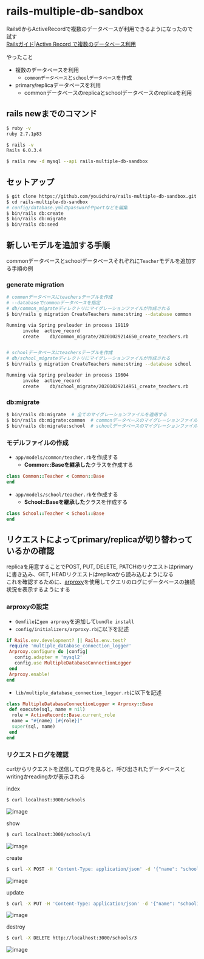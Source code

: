 # rails-multiple-db-sandbox
Rails6からActiveRecordで複数のデータベースが利用できるようになったので試す<br>
[Railsガイド|Active Record で複数のデータベース利用](https://railsguides.jp/active_record_multiple_databases.html)

やったこと
- 複数のデータベースを利用
  - `commonデータベース`と`schoolデータベース`を作成
- primary/replicaデータベースを利用
  - commonデータベースのreplicaとschoolデータベースのreplicaを利用

## rails newまでのコマンド

```sh
$ ruby -v
ruby 2.7.1p83

$ rails -v
Rails 6.0.3.4

$ rails new -d mysql --api rails-multiple-db-sandbox
```

## セットアップ

```sh
$ git clone https://github.com/youichiro/rails-multiple-db-sandbox.git
$ cd rails-multiple-db-sandbox
# config/database.ymlのpasswordやportなどを編集
$ bin/rails db:create
$ bin/rails db:migrate
$ bin/rails db:seed
```

## 新しいモデルを追加する手順
commonデータベースとschoolデータベースそれぞれに`Teacher`モデルを追加する手順の例

### generate migration

```sh
# commonデータベースにteachersテーブルを作成
# --databaseでcommonデータベースを指定
# db/common_migrateディレクトリにマイグレーションファイルが作成される
$ bin/rails g migration CreateTeachers name:string --database common

Running via Spring preloader in process 19119
      invoke  active_record
      create    db/common_migrate/20201029214650_create_teachers.rb


# schoolデータベースにteachersテーブルを作成
# db/school_migrateディレクトリにマイグレーションファイルが作成される
$ bin/rails g migration CreateTeachers name:string --database school

Running via Spring preloader in process 19604
      invoke  active_record
      create    db/school_migrate/20201029214951_create_teachers.rb
```

### db:migrate

```sh
$ bin/rails db:migrate  # 全てのマイグレーションファイルを適用する
$ bin/rails db:migrate:common  # commonデータベースのマイグレーションファイルを適用する
$ bin/rails db:migrate:school  # schoolデータベースのマイグレーションファイルを適用する
```

### モデルファイルの作成

- `app/models/common/teacher.rb`を作成する
  - **Common::Baseを継承した**クラスを作成する

```rb:app/models/common/teacher.rb
class Common::Teacher < Common::Base
end
```

- `app/models/school/teacher.rb`を作成する
  - **School::Baseを継承した**クラスを作成する

```rb:app/models/school/teacher.rb
class School::Teacher < School::Base
end
```


## リクエストによってprimary/replicaが切り替わっているかの確認
replicaを用意することでPOST, PUT, DELETE, PATCHのリクエストはprimaryに書き込み、GET, HEADリクエストはreplicaから読み込むようになる<br>
これを確認するために、[arproxy](https://github.com/cookpad/arproxy)を使用してクエリのログにデータベースの接続状況を表示するようにする

### arproxyの設定
- `Gemfile`に`gem arproxy`を追加して`bundle install`
- `config/initializers/arproxy.rb`に以下を記述

```ruby
if Rails.env.development? || Rails.env.test?
 require 'multiple_database_connection_logger'
 Arproxy.configure do |config|
   config.adapter = 'mysql2'
   config.use MultipleDatabaseConnectionLogger
 end
 Arproxy.enable!
end
```

- `lib/multiple_database_connection_logger.rb`に以下を記述

```ruby
class MultipleDatabaseConnectionLogger < Arproxy::Base
 def execute(sql, name = nil)
  role = ActiveRecord::Base.current_role
  name = "#{name} [#{role}]"
  super(sql, name)
 end
end
```

### リクエストログを確認
curlからリクエストを送信してログを見ると、呼び出されたデータベースとwritingかreadingかが表示される

index

```sh
$ curl localhost:3000/schools
```

![image](https://user-images.githubusercontent.com/20487308/97646358-c3f39500-1a92-11eb-8d5e-da37b67b457e.png)

show

```sh
$ curl localhost:3000/schools/1
```

![image](https://user-images.githubusercontent.com/20487308/97646361-c655ef00-1a92-11eb-8dd0-a128b1c9c68c.png)

create

```sh
$ curl -X POST -H 'Content-Type: application/json' -d '{"name": "school2"}' localhost:3000/schools
```

![image](https://user-images.githubusercontent.com/20487308/97646363-c81fb280-1a92-11eb-89cd-beb7cef25cd8.png)

update

```sh
$ curl -X PUT -H 'Content-Type: application/json' -d '{"name": "school1(updated)"}' localhost:3000/schools/1
```

![image](https://user-images.githubusercontent.com/20487308/97646368-c9e97600-1a92-11eb-879f-a10ffd6793f2.png)

destroy

```sh
$ curl -X DELETE http://localhost:3000/schools/3
```

![image](https://user-images.githubusercontent.com/20487308/97646373-cc4bd000-1a92-11eb-9cde-2576a183cb55.png)

